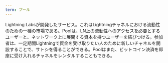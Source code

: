 ```yaml
---
term: プール
---
```

Lightning Labsが開発したサービス。これはLightningチャネルにおける流動性のための一種の市場である。Poolは、LN上の流動性へのアクセスを必要とするユーザーと、ネットワーク上に展開する資本を持つユーザーを結びつける。参加者は、一定期間Lightningで資金を受け取りたい人のために新しいチャネルを開設することで、サトシを得ることができる。Poolはまた、ビットコイン決済を即座に受け入れるチャネルをレンタルすることもできる。